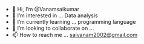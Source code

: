 - 👋 Hi, I’m @Vanamsaikumar
- 👀 I’m interested in ... Data analysis 
- 🌱 I’m currently learning ... programming language 
- 💞️ I’m looking to collaborate on ...
- 📫 How to reach me ... saivanam2002@gmail.com

<!---
Vanamsaikumar/Vanamsaikumar is a ✨ special ✨ repository because its `README.md` (this file) appears on your GitHub profile.
You can click the Preview link to take a look at your changes.
--->
